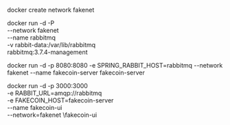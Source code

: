 docker create network fakenet

docker run -d -P \
--network fakenet \
--name rabbitmq \
-v rabbit-data:/var/lib/rabbitmq \
rabbitmq:3.7.4-management

docker run -d -p 8080:8080
 -e SPRING_RABBIT_HOST=rabbitmq 
 --network fakenet --name fakecoin-server 
 fakecoin-server


docker run -d -p 3000:3000 \
-e RABBIT_URL=amqp://rabbitmq \
-e FAKECOIN_HOST=fakecoin-server \
--name fakecoin-ui \
--network=fakenet \fakecoin-ui